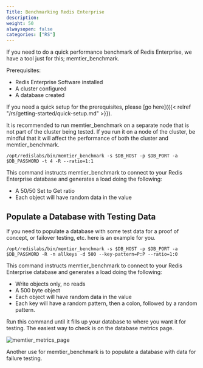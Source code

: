 ```yaml
---
Title: Benchmarking Redis Enterprise
description:
weight: 50
alwaysopen: false
categories: ["RS"]
---
```

If you need to do a quick performance benchmark of Redis Enterprise, we
have a tool just for this; memtier_benchmark.

Prerequisites:

- Redis Enterprise Software installed
- A cluster configured
- A database created

If you need a quick setup for the prerequisites, please [go
here]({{< relref "/rs/getting-started/quick-setup.md" >}}).

It is recommended to run memtier_benchmark on a separate node that is
not part of the cluster being tested. If you run it on a node of the
cluster, be mindful that it will affect the performance of both the
cluster and memtier_benchmark.

```src
/opt/redislabs/bin/memtier_benchmark -s $DB_HOST -p $DB_PORT -a $DB_PASSWORD -t 4 -R --ratio=1:1
```

This command instructs memtier_benchmark to connect to your Redis
Enterprise database and generates a load doing the following:

- A 50/50 Set to Get ratio
- Each object will have random data in the value

## Populate a Database with Testing Data

If you need to populate a database with some test data for a proof of
concept, or failover testing, etc. here is an example for you.

```src
/opt/redislabs/bin/memtier_benchmark -s $DB_HOST -p $DB_PORT -a $DB_PASSWORD -R -n allkeys -d 500 --key-pattern=P:P --ratio=1:0
```

This command instructs memtier_benchmark to connect to your Redis
Enterprise database and generates a load doing the following:

- Write objects only, no reads
- A 500 byte object
- Each object will have random data in the value
- Each key will have a random pattern, then a colon, followed by a
    random pattern.

Run this command until it fills up your database to where you want it
for testing. The easiest way to check is on the database metrics page.

![memtier_metrics_page](/images/rs/memtier_metrics_page.png?width=700&height=158)

Another use for memtier_benchmark is to populate a database with data
for failure testing.
